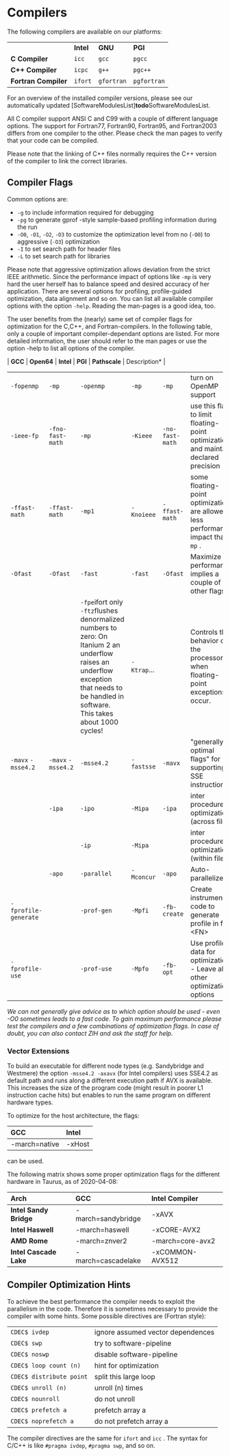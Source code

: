 # Compilers

The following compilers are available on our platforms:

|                      |           |            |             |
|----------------------|-----------|------------|-------------|
|                      | **Intel** | **GNU**    | **PGI**     |
| **C Compiler**       | `icc`     | `gcc`      | `pgcc`      |
| **C++ Compiler**     | `icpc`    | `g++`      | `pgc++`     |
| **Fortran Compiler** | `ifort`   | `gfortran` | `pgfortran` |

For an overview of the installed compiler versions, please see our automatically updated
[SoftwareModulesList]**todo**SoftwareModulesList.

All C compiler support ANSI C and C99 with a couple of different language options. The support for
Fortran77, Fortran90, Fortran95, and Fortran2003 differs from one compiler to the other. Please
check the man pages to verify that your code can be compiled.

Please note that the linking of C++ files normally requires the C++ version of the compiler to link
the correct libraries.

## Compiler Flags

Common options are:

- `-g` to include information required for debugging
- `-pg` to generate gprof -style sample-based profiling information during the run
- `-O0`, `-O1`, `-O2`, `-O3` to customize the optimization level from
  no (`-O0`) to aggressive (`-O3`) optimization
- `-I` to set search path for header files
- `-L` to set search path for libraries

Please note that aggressive optimization allows deviation from the strict IEEE arithmetic. Since the
performance impact of options like `-mp` is very hard the user herself has to balance speed and
desired accuracy of her application. There are several options for profiling, profile-guided
optimization, data alignment and so on. You can list all available compiler options with the option
`-help`. Reading the man-pages is a good idea, too.

The user benefits from the (nearly) same set of compiler flags for optimization for the C,C++, and
Fortran-compilers. In the following table, only a couple of important compiler-dependant options are
listed.  For more detailed information, the user should refer to the man pages or use the option
-help to list all options of the compiler.

\| **GCC** \| **Open64** \| **Intel** \| **PGI** \| **Pathscale** \|
Description\* \|

|                      |                    |                                                                                                                                                                                                                                                                              |             |                 |                                                                                     |
|----------------------|--------------------|------------------------------------------------------------------------------------------------------------------------------------------------------------------------------------------------------------------------------------------------------------------------------|-------------|-----------------|-------------------------------------------------------------------------------------|
| `-fopenmp`           | `-mp`              | `-openmp`                                                                                                                                                                                                                                                                    | `-mp`       | `-mp`           | turn on OpenMP support                                                              |
| `-ieee-fp`           | `-fno-fast-math`   | `-mp`                                                                                                                                                                                                                                                                        | `-Kieee`    | `-no-fast-math` | use this flag to limit floating-point optimizations and maintain declared precision |
| `-ffast-math`        | `-ffast-math`      | `-mp1`                                                                                                                                                                                                                                                                       | `-Knoieee`  | `-ffast-math`   | some floating-point optimizations are allowed, less performance impact than `-mp` . |
| `-Ofast`             | `-Ofast`           | `-fast`                                                                                                                                                                                                                                                                      | `-fast`     | `-Ofast`        | Maximize performance, implies a couple of other flags                               |
|                      |                    | `-fpe`<span class="twiki-macro FOOTNOTE">ifort only</span> `-ftz`<span class="twiki-macro FOOTNOTE">flushes denormalized numbers to zero: On Itanium 2 an underflow raises an underflow exception that needs to be handled in software. This takes about 1000 cycles!</span> | `-Ktrap`... |                 | Controls the behavior of the processor when floating-point exceptions occur.        |
| `-mavx` `-msse4.2`   | `-mavx` `-msse4.2` | `-msse4.2`                                                                                                                                                                                                                                                                   | `-fastsse`  | `-mavx`         | "generally optimal flags" for supporting SSE instructions                           |
|                      | `-ipa`             | `-ipo`                                                                                                                                                                                                                                                                       | `-Mipa`     | `-ipa`          | inter procedure optimization (across files)                                         |
|                      |                    | `-ip`                                                                                                                                                                                                                                                                        | `-Mipa`     |                 | inter procedure optimization (within files)                                         |
|                      | `-apo`             | `-parallel`                                                                                                                                                                                                                                                                  | `-Mconcur`  | `-apo`          | Auto-parallelizer                                                                   |
| `-fprofile-generate` |                    | `-prof-gen`                                                                                                                                                                                                                                                                  | `-Mpfi`     | `-fb-create`    | Create instrumented code to generate profile in file \<FN>                           |
| `-fprofile-use`      |                    | `-prof-use`                                                                                                                                                                                                                                                                  | `-Mpfo`     | `-fb-opt`       | Use profile data for optimization. - Leave all other optimization options           |

*We can not generally give advice as to which option should be used - even -O0 sometimes leads to a
fast code. To gain maximum performance please test the compilers and a few combinations of
optimization flags.  In case of doubt, you can also contact ZIH and ask the staff for help.*

### Vector Extensions

To build an executable for different node types (e.g. Sandybridge and
Westmere) the option `-msse4.2 -axavx` (for Intel compilers) uses SSE4.2
as default path and runs along a different execution path if AVX is
available. This increases the size of the program code (might result in
poorer L1 instruction cache hits) but enables to run the same program on
different hardware types.

To optimize for the host architecture, the flags:

| GCC           | Intel  |
|:--------------|:-------|
| -march=native | -xHost |

can be used.

The following matrix shows some proper optimization flags for the
different hardware in Taurus, as of 2020-04-08:

| Arch                   | GCC                | Intel Compiler   |
|:-----------------------|:-------------------|:-----------------|
| **Intel Sandy Bridge** | -march=sandybridge | -xAVX            |
| **Intel Haswell**      | -march=haswell     | -xCORE-AVX2      |
| **AMD Rome**           | -march=znver2      | -march=core-avx2 |
| **Intel Cascade Lake** | -march=cascadelake | -xCOMMON-AVX512  |

## Compiler Optimization Hints

To achieve the best performance the compiler needs to exploit the
parallelism in the code. Therefore it is sometimes necessary to provide
the compiler with some hints. Some possible directives are (Fortran
style):

|                          |                                   |
|--------------------------|-----------------------------------|
| `CDEC$ ivdep`            | ignore assumed vector dependences |
| `CDEC$ swp`              | try to software-pipeline          |
| `CDEC$ noswp`            | disable software-pipeline         |
| `CDEC$ loop count (n)`   | hint for optimization             |
| `CDEC$ distribute point` | split this large loop             |
| `CDEC$ unroll (n)`       | unroll (n) times                  |
| `CDEC$ nounroll`         | do not unroll                     |
| `CDEC$ prefetch a`       | prefetch array a                  |
| `CDEC$ noprefetch a`     | do not prefetch array a           |

The compiler directives are the same for `ifort` and `icc` . The syntax for C/C++ is like `#pragma
ivdep`, `#pragma swp`, and so on.
